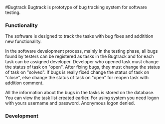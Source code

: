 #Bugtrack
Bugtrack is prototype of bug tracking system for software testing.

### Functionality
The software is designed to track the tasks with bug fixes and additition new functionality.

In the software development process, mainly in the testing phase, all bugs found by testers can be registered as tasks in the Bugtrack and for each task can be assigned developer. Developer who opened task must change the status of task on "open". After fixing bugs, they must change the status of task on "solved". If bugs is really fixed change the status of task on "close", else change the status of task on "open"  for reopen task with addition comment.

All the information about the bugs in the tasks is stored on the database. You can view the task list created earlier.
For using system you need logon with yours username and password. Anonymous logon denied.

### Development

